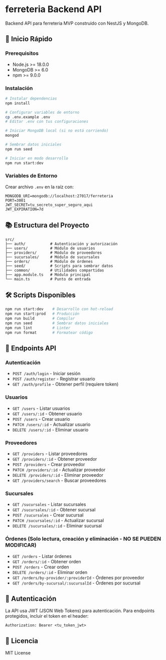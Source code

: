 # ferreteria Backend API

Backend API para ferreteria MVP construido con NestJS y MongoDB.

## 🚀 Inicio Rápido

### Prerequisitos

- Node.js >= 18.0.0
- MongoDB >= 6.0
- npm >= 9.0.0

### Instalación

```bash
# Instalar dependencias
npm install

# Configurar variables de entorno
cp .env.example .env
# Editar .env con tus configuraciones

# Iniciar MongoDB local (si no está corriendo)
mongod

# Sembrar datos iniciales
npm run seed

# Iniciar en modo desarrollo
npm run start:dev
```

### Variables de Entorno

Crear archivo `.env` en la raíz con:

```env
MONGODB_URI=mongodb://localhost:27017/ferreteria
PORT=3001
JWT_SECRET=tu_secreto_super_seguro_aqui
JWT_EXPIRATION=7d
```

## 📚 Estructura del Proyecto

```
src/
├── auth/           # Autenticación y autorización
├── users/          # Módulo de usuarios
├── providers/      # Módulo de proveedores
├── sucursales/     # Módulo de sucursales
├── orders/         # Módulo de órdenes
├── seed/           # Scripts para sembrar datos
├── common/         # Utilidades compartidas
├── app.module.ts   # Módulo principal
└── main.ts         # Punto de entrada
```

## 🛠️ Scripts Disponibles

```bash
npm run start:dev    # Desarrollo con hot-reload
npm run start:prod   # Producción
npm run build        # Compilar
npm run seed         # Sembrar datos iniciales
npm run lint         # Linter
npm run format       # Formatear código
```

## 📡 Endpoints API

### Autenticación
- `POST /auth/login` - Iniciar sesión
- `POST /auth/register` - Registrar usuario
- `GET /auth/profile` - Obtener perfil (requiere token)

### Usuarios
- `GET /users` - Listar usuarios
- `GET /users/:id` - Obtener usuario
- `POST /users` - Crear usuario
- `PATCH /users/:id` - Actualizar usuario
- `DELETE /users/:id` - Eliminar usuario

### Proveedores
- `GET /providers` - Listar proveedores
- `GET /providers/:id` - Obtener proveedor
- `POST /providers` - Crear proveedor
- `PATCH /providers/:id` - Actualizar proveedor
- `DELETE /providers/:id` - Eliminar proveedor
- `GET /providers/search` - Buscar proveedores

### Sucursales
- `GET /sucursales` - Listar sucursales
- `GET /sucursales/:id` - Obtener sucursal
- `POST /sucursales` - Crear sucursal
- `PATCH /sucursales/:id` - Actualizar sucursal
- `DELETE /sucursales/:id` - Eliminar sucursal

### Órdenes (Solo lectura, creación y eliminación - NO SE PUEDEN MODIFICAR)
- `GET /orders` - Listar órdenes
- `GET /orders/:id` - Obtener orden
- `POST /orders` - Crear orden
- `DELETE /orders/:id` - Eliminar orden
- `GET /orders/by-provider/:providerId` - Órdenes por proveedor
- `GET /orders/by-sucursal/:sucursalId` - Órdenes por sucursal

## 🔐 Autenticación

La API usa JWT (JSON Web Tokens) para autenticación. Para endpoints protegidos, incluir el token en el header:

```
Authorization: Bearer <tu_token_jwt>
```

## 📝 Licencia

MIT License
